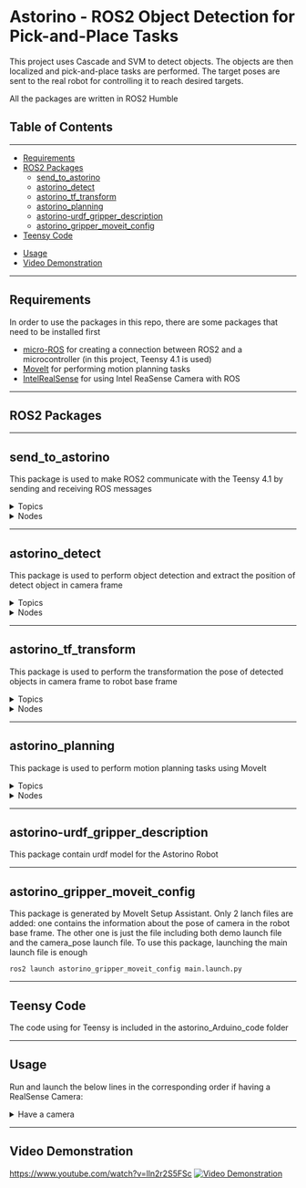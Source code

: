 # **Astorino - ROS2 Object Detection for Pick-and-Place Tasks**

This project uses Cascade and SVM to detect objects. The objects are then localized and pick-and-place tasks are performed. The target poses are sent to the real robot for controlling it to reach desired targets.

All the packages are written in ROS2 Humble

## **Table of Contents**
<hr>

* [Requirements](#requirements)
* [ROS2 Packages](#ros2-packages)
    * [send_to_astorino](#send_to_astorino)
    * [astorino_detect](#astorino_detect)
    * [astorino_tf_transform](#astorino_tf_transform)
    * [astorino_planning](#astorino_planning)
    * [astorino-urdf_gripper_description](#astorino-urdf_gripper_description)
    * [astorino_gripper_moveit_config](#astorino_gripper_moveit_config)
* [Teensy Code](#teensy-code)
<!-- * [Bag Files](#bag-file) -->
* [Usage](#usage)
* [Video Demonstration](#video-demonstration)
<hr>

## **Requirements**
In order to use the packages in this repo, there are some packages that need to be installed first

* [micro-ROS](https://micro.ros.org/) for creating a connection between ROS2 and a microcontroller (in this project, Teensy 4.1 is used)
* [MoveIt](https://moveit.picknik.ai/) for performing motion planning tasks
* [IntelRealSense](https://github.com/IntelRealSense/realsense-ros) for using Intel ReaSense Camera with ROS

<hr>


## **ROS2 Packages**
<hr>

## send_to_astorino
This package is used to make ROS2 communicate with the Teensy 4.1 by sending and receiving ROS messages

<details>
    <summary>
        Topics 
    </summary>

### Topics
* **/enable_motors** *(std_msgs/msg/Bool)*: enable/disable motors
* **/open_gripper** *(std_msgs/msg/Bool)*: open/close gripper
* **/rotate_motors** *(std_msgs/msg/Float64MultiArray)*: send the desired targets to the robot
</details>

<details>
    <summary>
        Nodes 
    </summary>

### Nodes
* **enable_motors**: to enable or disable motors
    * `ros2 run send_to_astorino enable_motors true` to enable
    * `ros2 run send_to_astorino enable_motors false` to disable 
* **open_gripper**: to open or close gripper
    * `ros2 run send_to_astorino open_gripper true` to open
    * `ros2 run send_to_astorino open_gripper false` to close
* **check_movement**: to move to specific joints' value through command line. It should be run before other running operations to check whether the joints' order is correct. For example:
    * `ros2 run send_to_astorino check_movement 5 0 0 0 0 0` move all the joints form 1 to 6 to [5 0 0 0 0 0] 
* **move_to_turn_off_position**: to move the robot to the turn-off position. Robot should move to this position before turning off
    * `ros2 run send_to_astorino move_to_turn_off_position`
* **move_to_zero_position**: to move the robot to the zero position, which makes the robot fully stretched upward
    * `ros2 run send_to_astorino move_to_zero_position`
* **move_as_planning**: to move the robot to the position as planning in MoveIt. This position is from the `/joint_states` topic from MoveIt
    * `ros2 run send_to_astorino move_as_planning`

</details>

<hr>

## astorino_detect
This package is used to perform object detection and extract the position of detect object in camera frame

<details>
    <summary>
        Topics 
    </summary>
    
### Topics
* **/camera/color/image_raw** *(sensor_msgs/msg/Image)*: color image from the camera
* **/camera/aligned_depth_to_color/image_raw** *(sensor_msgs/msg/Image)*: depth information from the camera, which is aligned to the color camera frame
* **/detected** *(sensor_msgs/msg/Image)*: send the result image which includes the bounding boxes covering detected objects
* **/pose_stamped** *(geometry_msgs/msg/PoseStamped)* or *(geometry_msgs/msg/PoseArray)*: send the result pose of detected objects in camera frame

</details>

<details>
    <summary>
        Nodes 
    </summary>
### Nodes
* **cascade**: to detect and localize only one object
    * `ros2 run astorino_detect cascade` 

* **cascade_multiple**: to detect and localize only multiple objects
    * `ros2 run astorino_detect cascade_multiple` 
</details>

<hr>

## astorino_tf_transform
This package is used to perform the transformation the pose of detected objects in camera frame to robot base frame

<details>
    <summary>
        Topics 
    </summary>
    
### Topics

   

* **/pose_stamped** *(geometry_msgs/msg/PoseStamped)* or *(geometry_msgs/msg/PoseArray)*: pose of detected objects in camera frame
* **/pose_to_move** *(geometry_msgs/msg/PoseStamped)* or *(geometry_msgs/msg/PoseArray)*: send the pose detected objects in robot base frame (or world frame) to MoveIt for motion planning

</details>


<details>
    <summary>
        Nodes
    </summary>
### Nodes

* **pose_stamped_to_world**: to transform the pose of only one object
    * `ros2 run astorino_tf_transform pose_stamped_to_world` 

* **multiple_pose_stamped_to_world**: to transform the pose of multiple object
    * `ros2 run astorino_tf_transform multiple_pose_stamped_to_world`
</details>
<hr>

## astorino_planning
This package is used to perform motion planning tasks using MoveIt

<details>
    <summary>
        Topics
    </summary>

### Topics
* **/pose_to_move** *(geometry_msgs/msg/PoseStamped)* or *(geometry_msgs/msg/PoseArray)*: the target poses for planning
* **/response** *(std_msgs/msg/Bool)*: the execute_multiple node subscribes to this topic to know whenever the an action (move motor, open gripper, etc.) is finished on the real robot. Only after that, the node will continue to plan the next movement. It can be disable in the execute_multiple node. 

</details>

<details>
    <summary>
        Nodes
    </summary>

### Nodes
* **move_to_a_specific_position**: to plan the robot to a target pose defined in the code
    * `ros2 run astorino_planning move_to_a_specific_position`

* **move_command_line**: to plan the robot to a target pose defined through command line (the orientation is based on quaternion). For example
    * `ros2 run astorino_planning move_command_line x y z q.x q.y q.z q.w`: x y z are the position, q.x q.y q.z q.w is the orientation in quaternion form 

* **execute**: to execute motion planning to perform pick-and-place task for only one object
    * `ros2 run astorino_planning execute`
* **execute_multiple**: to execute motion planning to perform pick-and-place task for multiple objects as well as visualizing in Rviz. There are some lines related to the */response* topic that can be disabled
    * `ros2 run astorino_planning execute_multiple`

</details>

<hr>

## astorino-urdf_gripper_description
This package contain urdf model for the Astorino Robot

<hr>

## astorino_gripper_moveit_config
This package is generated by MoveIt Setup Assistant. Only 2 lanch files are added: one contains the information about the pose of camera in the robot base frame. The other one is just the file including both demo launch file and the camera_pose launch file. To use this package, launching the main launch file is enough

`ros2 launch astorino_gripper_moveit_config main.launch.py`

<hr>

## **Teensy Code**
The code using for Teensy is included in the astorino_Arduino_code folder

<hr>
<!-- 
## **Bag File**
There is also a bag file in the bag_files folder. It recorded all the information from the RealSense camera for about 10s. The bag file can be use for testing the algorithm.
<hr> -->

## **Usage**

Run and launch the below lines in the corresponding order if having a RealSense Camera:
<details>
    <summary>
        Have a camera
    </summary>

* `ros2 launch realsense2_camera rs_launch.py enable_rgbd:=true enable_sync:=true align_depth.enable:=true enable_color:=true enable_depth:=true depth_module.profile:=1280x720x30 rgb_camera.profile:=1280x720x30` for running the Intel RealSense Camera and sending information to ROS2
* `ros2 run send_to_astorino move_as_planning` for continously sending the target signals from MoveIt to the Teensy 4.1
* `ros2 run send_to_astorino enable_motors true` for turning on the motors
* `ros2 launch astorino_gripper_moveit_config main.launch.py` for running the MoveIt motion planning, Rviz, and publishing the camera_pose position in robot base frame
* `ros2 run astorino_detect cascade_multiple` for detecting and localizing objects in the camera frame (do not forget to change the address to the model xml files)
* `ros2 run astorino_tf_transform multiple_pose_stamped_to_world` for transforming the pose of detected objects in camera frame to robot base frame
* `ros2 run astorino_planning execute_multiple` for performing motion planning for multiple-object pick-and-place tasks
</details>
<hr>

## **Video Demonstration**
https://www.youtube.com/watch?v=lln2r2S5FSc
[![Video Demonstration](https://img.youtube.com/vi/lln2r2S5FSc/0.jpg)](https://www.youtube.com/watch?v=lln2r2S5FSc)

<!-- Run and launch the below lines in the corresponding order if using the recorded bag file, which include the camera's signal (for testing the algorithms or simulation):
<details>
    <summary>
        Use recorded bag file
    </summary>

* `ros2 launch astorino_gripper_moveit_config main.launch.py` for running the MoveIt motion planning, Rviz, and publishing the camera_pose position in robot base frame
* `ros2 run astorino_detect cascade_multiple` for detecting and localizing objects in the camera frame (do not forget to change the address to the model xml files)
* `ros2 run astorino_tf_transform multiple_pose_stamped_to_world` for transforming the pose of detected objects in camera frame to robot base frame
* `ros2 bag play src/bag_files/camera1711/` for playing the recorded bag file
* `ros2 run astorino_planning execute_multiple` for performing motion planning for multiple-object pick-and-place tasks
</details> -->
